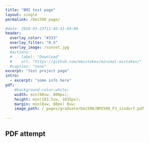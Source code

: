 ```yaml
---
title: "BMI test page"
layout: single
permalink: /bmi598_page/

#date: 2016-03-23T11:48:41-04:00
header:
  overlay_color: "#333"
  overlay_filter: "0.5"
  overlay_image: /sunset.jpg
  #actions:
  #  - label: "Download"
  #    url: "https://github.com/mmistakes/minimal-mistakes/"
  #caption: "none"
excerpt: "test project page"
intro: 
  - excerpt: "some info here"   
pdf:
    #background-color:white;
    width: min(80vw, 800px);
    height: min(103.5vw, 1035px);
    margin: min(8vw, 80px) 0vw;
    image_path: /_pages/graduate/bmi598/BMI598_F3_sindorf.pdf
   
---
```


<object data="{{ site.url }}{{ site.baseurl }}/_pages/graduate/bmi598/BMI598_F3_sindorf.pdf" width="min(80vw, 800px)" height="min(103.5vw, 1035px)" type='application/pdf'></object>
## PDF attempt
